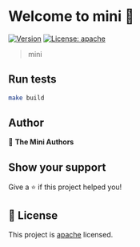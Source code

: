 # Welcome to mini 👋
[![Version](https://img.shields.io/npm/v/mini.svg)](https://www.npmjs.com/package/mini)
[![License: apache](https://img.shields.io/badge/License-apache-yellow.svg)](https://github.com/gzwillyy/mini/blob/main/LICENSE)

> mini

## Run tests

```sh
make build
```

## Author

👤 **The Mini Authors**


## Show your support

Give a ⭐️ if this project helped you!


## 📝 License

This project is [apache](https://github.com/gzwillyy/mini/blob/main/LICENSE) licensed.